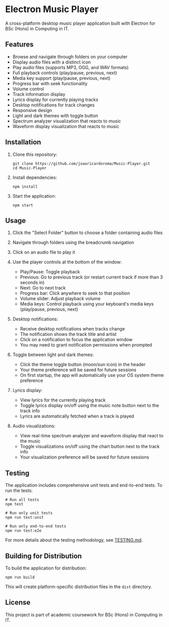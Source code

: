 # Electron Music Player

A cross-platform desktop music player application built with Electron for BSc (Hons) in Computing in IT.

## Features

- Browse and navigate through folders on your computer
- Display audio files with a distinct icon
- Play audio files (supports MP3, OGG, and WAV formats)
- Full playback controls (play/pause, previous, next)
- Media key support (play/pause, previous, next)
- Progress bar with seek functionality
- Volume control
- Track information display
- Lyrics display for currently playing tracks
- Desktop notifications for track changes
- Responsive design
- Light and dark themes with toggle button
- Spectrum analyzer visualization that reacts to music
- Waveform display visualization that reacts to music

## Installation

1. Clone this repository:
   ```
   git clone https://github.com/joaoricardoroma/Music-Player.git
   cd Music-Player
   ```

2. Install dependencies:
   ```
   npm install
   ```

3. Start the application:
   ```
   npm start
   ```

## Usage

1. Click the "Select Folder" button to choose a folder containing audio files
2. Navigate through folders using the breadcrumb navigation
3. Click on an audio file to play it
4. Use the player controls at the bottom of the window:
   - Play/Pause: Toggle playback
   - Previous: Go to previous track (or restart current track if more than 3 seconds in)
   - Next: Go to next track
   - Progress bar: Click anywhere to seek to that position
   - Volume slider: Adjust playback volume
   - Media keys: Control playback using your keyboard's media keys (play/pause, previous, next)
5. Desktop notifications:
   - Receive desktop notifications when tracks change
   - The notification shows the track title and artist
   - Click on a notification to focus the application window
   - You may need to grant notification permissions when prompted

6. Toggle between light and dark themes:
   - Click the theme toggle button (moon/sun icon) in the header
   - Your theme preference will be saved for future sessions
   - On first startup, the app will automatically use your OS system theme preference

7. Lyrics display:
   - View lyrics for the currently playing track
   - Toggle lyrics display on/off using the music note button next to the track info
   - Lyrics are automatically fetched when a track is played

8. Audio visualizations:
   - View real-time spectrum analyzer and waveform display that react to the music
   - Toggle visualizations on/off using the chart button next to the track info
   - Your visualization preference will be saved for future sessions

## Testing

The application includes comprehensive unit tests and end-to-end tests. To run the tests:

```
# Run all tests
npm test

# Run only unit tests
npm run test:unit

# Run only end-to-end tests
npm run test:e2e
```

For more details about the testing methodology, see [TESTING.md](tests/TESTING.md).

## Building for Distribution

To build the application for distribution:

```
npm run build
```

This will create platform-specific distribution files in the `dist` directory.

## License

This project is part of academic coursework for BSc (Hons) in Computing in IT.
